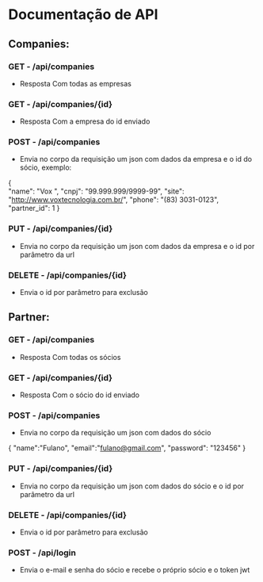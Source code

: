 # Documentação de API

## Companies:

### GET - /api/companies 

- Resposta Com todas as empresas

### GET - /api/companies/{id}

- Resposta Com a empresa do id enviado

### POST - /api/companies 

- Envia no corpo da requisição um json com dados da empresa e o id do sócio, exemplo:

{	
	"name": "Vox ",
	"cnpj": "99.999.999/9999-99",
	"site": "http://www.voxtecnologia.com.br/",
	"phone": "(83) 3031-0123",
	"partner_id": 1
}


### PUT - /api/companies/{id}

- Envia no corpo da requisição um json com dados da empresa e o id por parâmetro da url

### DELETE - /api/companies/{id}

- Envia o id por parâmetro para exclusão


## Partner:

### GET - /api/companies 

- Resposta Com todas os sócios

### GET - /api/companies/{id}

- Resposta Com o sócio do id enviado

### POST - /api/companies 

- Envia no corpo da requisição um json com dados do sócio

{
	"name":"Fulano",
	"email":"fulano@gmail.com",
	"password": "123456"
}

### PUT - /api/companies/{id}

- Envia no corpo da requisição um json com dados do sócio e o id por parâmetro da url

### DELETE - /api/companies/{id}

- Envia o id por parâmetro para exclusão


### POST - /api/login

- Envia o e-mail e senha do sócio e recebe o próprio sócio e o token jwt